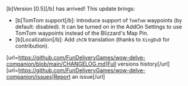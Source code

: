 [b]Version [0.5][/b] has arrived! This update brings:
- [b]TomTom support[/b]: Introduce support of `TomTom` waypoints (by default: disabled). It can be turned on in the AddOn Settings to use TomTom waypoints instead of the Blizzard's Map Pin.
- [b]Localization[/b]: Add `zhCN` translation (thanks to `XingDvD` for contribution).

[url=https://github.com/FunDeliveryGames/wow-delve-companion/blob/main/CHANGELOG.md]Full versions history[/url]
[url=https://github.com/FunDeliveryGames/wow-delve-companion/issues]Report an issue[/url]